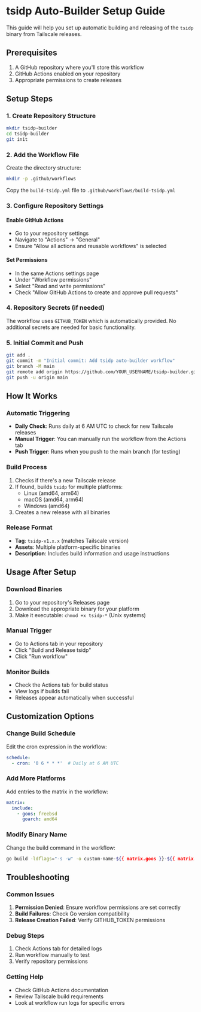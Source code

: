 # tsidp Auto-Builder Setup Guide

This guide will help you set up automatic building and releasing of the `tsidp` binary from Tailscale releases.

## Prerequisites

1. A GitHub repository where you'll store this workflow
2. GitHub Actions enabled on your repository
3. Appropriate permissions to create releases

## Setup Steps

### 1. Create Repository Structure

```bash
mkdir tsidp-builder
cd tsidp-builder
git init
```

### 2. Add the Workflow File

Create the directory structure:
```bash
mkdir -p .github/workflows
```

Copy the `build-tsidp.yml` file to `.github/workflows/build-tsidp.yml`

### 3. Configure Repository Settings

#### Enable GitHub Actions
- Go to your repository settings
- Navigate to "Actions" → "General"
- Ensure "Allow all actions and reusable workflows" is selected

#### Set Permissions
- In the same Actions settings page
- Under "Workflow permissions"
- Select "Read and write permissions"
- Check "Allow GitHub Actions to create and approve pull requests"

### 4. Repository Secrets (if needed)

The workflow uses `GITHUB_TOKEN` which is automatically provided. No additional secrets are needed for basic functionality.

### 5. Initial Commit and Push

```bash
git add .
git commit -m "Initial commit: Add tsidp auto-builder workflow"
git branch -M main
git remote add origin https://github.com/YOUR_USERNAME/tsidp-builder.git
git push -u origin main
```

## How It Works

### Automatic Triggering
- **Daily Check**: Runs daily at 6 AM UTC to check for new Tailscale releases
- **Manual Trigger**: You can manually run the workflow from the Actions tab
- **Push Trigger**: Runs when you push to the main branch (for testing)

### Build Process
1. Checks if there's a new Tailscale release
2. If found, builds `tsidp` for multiple platforms:
   - Linux (amd64, arm64)
   - macOS (amd64, arm64)
   - Windows (amd64)
3. Creates a new release with all binaries

### Release Format
- **Tag**: `tsidp-v1.x.x` (matches Tailscale version)
- **Assets**: Multiple platform-specific binaries
- **Description**: Includes build information and usage instructions

## Usage After Setup

### Download Binaries
1. Go to your repository's Releases page
2. Download the appropriate binary for your platform
3. Make it executable: `chmod +x tsidp-*` (Unix systems)

### Manual Trigger
- Go to Actions tab in your repository
- Click "Build and Release tsidp"
- Click "Run workflow"

### Monitor Builds
- Check the Actions tab for build status
- View logs if builds fail
- Releases appear automatically when successful

## Customization Options

### Change Build Schedule
Edit the cron expression in the workflow:
```yaml
schedule:
  - cron: '0 6 * * *'  # Daily at 6 AM UTC
```

### Add More Platforms
Add entries to the matrix in the workflow:
```yaml
matrix:
  include:
    - goos: freebsd
      goarch: amd64
```

### Modify Binary Name
Change the build command in the workflow:
```bash
go build -ldflags="-s -w" -o custom-name-${{ matrix.goos }}-${{ matrix.goarch }} ./cmd/tsidp
```

## Troubleshooting

### Common Issues

1. **Permission Denied**: Ensure workflow permissions are set correctly
2. **Build Failures**: Check Go version compatibility
3. **Release Creation Failed**: Verify GITHUB_TOKEN permissions

### Debug Steps
1. Check Actions tab for detailed logs
2. Run workflow manually to test
3. Verify repository permissions

### Getting Help
- Check GitHub Actions documentation
- Review Tailscale build requirements
- Look at workflow run logs for specific errors
